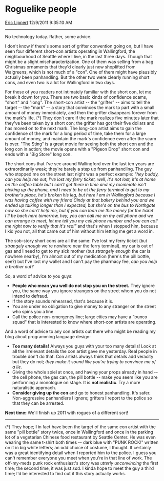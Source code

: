 <div id="page">

# Roguelike people

[Eric Lippert](https://social.msdn.microsoft.com/profile/Eric%20Lippert) 12/9/2011 9:35:10 AM

-----

<div id="content">

<div class="mine">

No technology today. Rather, some advice.

I don't know if there's some sort of grifter convention going on, but I have seen four different short-con artists operating in Wallingford, the neighbourhood of Seattle where I live, in the last three days. Though that might be a slight mischaracterization. One of them was selling from a bag Christmas ornaments that they'd clearly just now shoplifted from Walgreens, which is not much of a "con". One of them might have plausibly actually been panhandling. But the other two were clearly running short cons, and even two is a lot for Wallingford in two days.

For those of you readers not intimately familiar with the short con, let me break it down for you. There are two basic kinds of confidence scams, "short" and "long". The short-con artist -- the "grifter" -- aims to tell the target -- the "mark" -- a story that convinces the mark to part with a small amount of money immediately, and then the grifter disappears forever from the mark's life. (\*) They don't care if the mark realizes five minutes later that they've been taken by a short con; the grifter has got their five dollars and has moved on to the next mark. The long-con artist aims to gain the confidence of the mark for a long period of time, take them for a large amount of money, and maintain the mark's confidence even after the scam is over. "The Sting" is a great movie for seeing both the short con and the long con in action; the movie opens with a "Pigeon Drop" short con and ends with a "Big Store" long con.

The short cons that I've see around Wallingford over the last ten years are extraordinarily weak; they're barely a step up from panhandling. The guy who stopped me on the street last night was a perfect example: *"hey buddy, can you help me out, I've lost my ferry ticket, well, it's not lost, it's at home on the coffee table but I can't get there in time and my roommate isn't picking up the phone, and I need to be at the ferry terminal to get to my brother's place, he's broken his leg, but here I am in Wallingford because I was having coffee with my friend Cindy at that bakery behind you and we ended up talking longer than I expected, but she's on the bus to Northgate now so she can't help me, but if you can loan me the money for the ticket I'll be back here tomorrow, hey, you can call me on my cell phone and we can arrange to meet, let me tell you my cell phone number and you can call me right now to verify that it's real"* and that's when I stopped him, because I kid you not, all that came out of him without him letting me get a word in.

The sob-story short cons are all the same: I've lost my ferry ticket (but *strangely enough* we're nowhere near the ferry terminal), my car is out of gas and I need to get to my sick mother (but *strangely enough* the car is nowhere nearby), I'm almost out of my medication (here's the pill bottle, see?) but I've lost my wallet and I can't pay the pharmacy fee, *can you help a brother out?*

So, a word of advice to you guys:

  - **People who mean you well do not stop you on the street.** They ignore you, the same way you ignore strangers on the street whom you do not intend to defraud.
  - If the story sounds rehearsed, that's because it is.
  - You are under no obligation to give money to any stranger on the street who spins you a line.
  - Call the police non-emergency line; large cities may have a "bunco squad" that is interested to know where short-con artists are operating.

And a word of advice to any con artists out there who might be reading my blog about programming language design:

  - **Too many details\!** Always you guys with your too many details\! Look at all the irrelevant details the con artist gave me yesterday. Real people in trouble don't do that. Con artists always think that details add veracity but they do not; *they make it sound like you're trying to convince me of a lie.*
  - Giving the whole spiel at once, and having your props already in hand -- the cell phone, the gas can, the pill bottle -- make you seem like you are performing a monologue on stage. It is **not realistic**. Try a more naturalistic approach.
  - **Consider giving up the con** and go to honest panhandling. It's safer. Non-aggressive panhandlers I ignore; grifters I report to the police so that they can be arrested.

**Next time:** We'll finish up 2011 with rogues of a different sort\!

-----

(\*) They hope; I in fact have been the target of the same con artist with the same "pill bottle" story twice, once in Wallingford and once in the parking lot of a vegetarian Chinese food restaurant by Seattle Center. He was even wearing the same t-shirt both times -- dark blue with "PUNK ROCK\!" written on it in big white letters; an odd choice of costume, I thought. It certainly was a great identifying detail when I reported him to the police. I guess you can't remember everyone you meet when you're in that line of work. The off-my-meds punk rock enthusiast's story was *utterly unconvincing* the first time; the second time, it was just *sad*. I kinda hope to meet the guy a third time; I'd be interested to find out if this story actually works.

</div>

</div>

</div>

